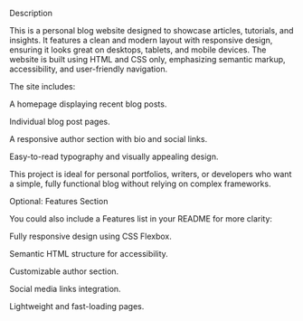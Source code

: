 Description

This is a personal blog website designed to showcase articles, tutorials, and insights. It features a clean and modern layout with responsive design, ensuring it looks great on desktops, tablets, and mobile devices. The website is built using HTML and CSS only, emphasizing semantic markup, accessibility, and user-friendly navigation.

The site includes:

A homepage displaying recent blog posts.

Individual blog post pages.

A responsive author section with bio and social links.

Easy-to-read typography and visually appealing design.

This project is ideal for personal portfolios, writers, or developers who want a simple, fully functional blog without relying on complex frameworks.

Optional: Features Section

You could also include a Features list in your README for more clarity:

Fully responsive design using CSS Flexbox.

Semantic HTML structure for accessibility.

Customizable author section.

Social media links integration.

Lightweight and fast-loading pages.